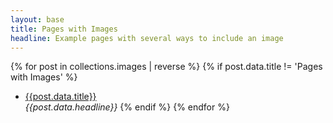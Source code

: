 ```yaml
---
layout: base
title: Pages with Images
headline: Example pages with several ways to include an image
---
```


{% for post in collections.images | reverse %}
  {% if post.data.title != 'Pages with Images' %}

- [{{post.data.title}}]({{post.url}})  
 _{{post.data.headline}}_
  {% endif %}
{% endfor %}